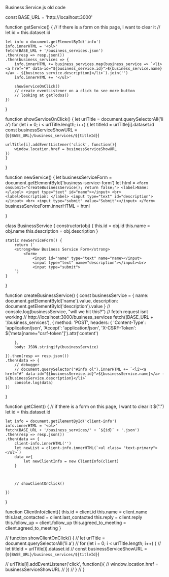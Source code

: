 Business Service.js old code

const BASE_URL = 'http://localhost:3000'

function getService() {
    // if there is a form on this page, I want to clear it
    // let id = this.dataset.id
    
    let info = document.getElementById('info')
    info.innerHTML = '<ol>'
    fetch(BASE_URL + '/business_services.json')
    .then(resp => resp.json())
    .then(business_services => {
        info.innerHTML += business_services.map(business_service => `<li><a href="#" data-id="${business_service.id}">${business_service.name}</a> - ${business_service.description}</li>`).join('')
        info.innerHTML += '</ul>'
        
        showServiceOnClick()
        // create eventListener on a click to see more button
        // looking at getTodos()
    }) 
}
    
function showServiceOnClick() {
    let urlTitle = document.querySelectorAll('li a')
    for (let i = 0; i < urlTitle.length; i++) {
        let titleId = urlTitle[i].dataset.id
        const businessServiceShowURL = (`${BASE_URL}/business_services/${titleId}`)
        
    urlTitle[i].addEventListener('click', function(){
        window.location.href = businessServiceShowURL
    })
    }
}

function newService() {
    let businessServiceForm = document.getElementById('business-service-form')
    let html = `
        <form onsubmit="createBusinessService(); return false;">
            <label>Name: </label>
            <input type="text" id="name"></input>
            <br>
            <label>Description: </label>
            <input type="text" id="description"></input>
            <br>
            <input type="submit" value="Submit"></input>
        </form>
    `
    businessServiceForm.innerHTML = html
    
}

class BusinessService {
    constructor(obj) {
        this.id = obj.id
        this.name = obj.name
        this.description = obj.description
    }
    
    static newServiceForm() {
        return (`
        <strong>New Business Service Form</strong>
            <form>
                <input id="name" type="text" name="name></input>
                <input type="text" name="description"></input><br>
                <input type="submit">
        `)
    }
    
}

function createBusinessService() {
    const businessService = {
        name: document.getElementById('name').value,
        description: document.getElementById('description').value 
    }
    // console.log(businessService, "will we hit this?")
    // fetch request isnt working
    // http://localhost:3000/business_services
    fetch((BASE_URL + '/business_services'), { 
        method: 'POST',
        headers: {
            'Content-Type': 'application/json',
            'Accept': 'application/json',
            'X-CSRF-Token': $('meta[name="csrf-token"]').attr('content')

        },
        body: JSON.stringify(businessService)

    }).then(resp => resp.json())
    .then(data => {
        // debugger
        // document.querySelector("#info ol").innerHTML += `<li><a href="#" data-id="${businessService.id}">${businessService.name}</a> - ${businessService.description}</li>`
        console.log(data)
    })
}



function getClient() {
    // if there is a form on this page, I want to clear it
    $(".")
    let id = this.dataset.id
    
    let info = document.getElementById('client-info')
    info.innerHTML = '<ol>'
    fetch(BASE_URL + '/business_services/' + `${id}` + '.json')
    .then(resp => resp.json())
    .then(data => {
        client-info.innerHTML('') 
        let newList = client-info.innerHTML(`<ul class= "text-primary"></ul>`) 
        data =>{
            let newClientInfo = new ClientInfo(client)
        }
        
     
        
        // showClientOnClick()
        
    }) 
}

function ClientInfo(client){
    this.id = client.id
    this.name = client.name
    this.last_contacted = client.last_contacted
    this.reply = client.reply
    this.follow_up = client.follow_up
    this.agreed_to_meeting = client.agreed_to_meeting
}
    
// function showClientOnClick() {
//     let urlTitle = document.querySelectorAll('li a')
//     for (let i = 0; i < urlTitle.length; i++) {
//         let titleId = urlTitle[i].dataset.id
//         const businessServiceShowURL = (`${BASE_URL}/business_services/${titleId}`)
        
//     urlTitle[i].addEventListener('click', function(){
//         window.location.href = businessServiceShowURL
//     })
//     }
// }
